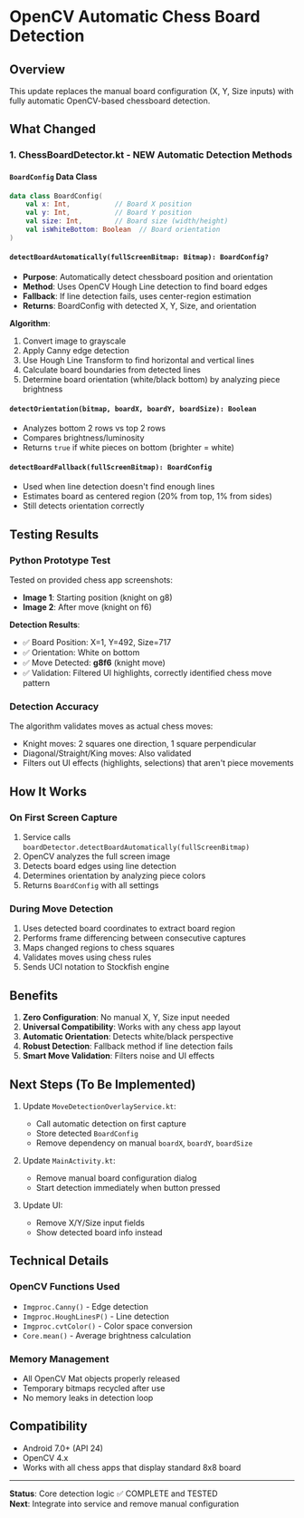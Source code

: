 # OpenCV Automatic Chess Board Detection

## Overview
This update replaces the manual board configuration (X, Y, Size inputs) with fully automatic OpenCV-based chessboard detection.

## What Changed

### 1. **ChessBoardDetector.kt** - NEW Automatic Detection Methods

####  `BoardConfig` Data Class
```kotlin
data class BoardConfig(
    val x: Int,           // Board X position
    val y: Int,           // Board Y position  
    val size: Int,        // Board size (width/height)
    val isWhiteBottom: Boolean  // Board orientation
)
```

#### `detectBoardAutomatically(fullScreenBitmap: Bitmap): BoardConfig?`
- **Purpose**: Automatically detect chessboard position and orientation
- **Method**: Uses OpenCV Hough Line detection to find board edges
- **Fallback**: If line detection fails, uses center-region estimation
- **Returns**: BoardConfig with detected X, Y, Size, and orientation

**Algorithm**:
1. Convert image to grayscale
2. Apply Canny edge detection
3. Use Hough Line Transform to find horizontal and vertical lines
4. Calculate board boundaries from detected lines
5. Determine board orientation (white/black bottom) by analyzing piece brightness

#### `detectOrientation(bitmap, boardX, boardY, boardSize): Boolean`
- Analyzes bottom 2 rows vs top 2 rows
- Compares brightness/luminosity
- Returns `true` if white pieces on bottom (brighter = white)

#### `detectBoardFallback(fullScreenBitmap): BoardConfig`
- Used when line detection doesn't find enough lines
- Estimates board as centered region (20% from top, 1% from sides)
- Still detects orientation correctly

## Testing Results

### Python Prototype Test
Tested on provided chess app screenshots:
- **Image 1**: Starting position (knight on g8)
- **Image 2**: After move (knight on f6)

**Detection Results**:
- ✅ Board Position: X=1, Y=492, Size=717
- ✅ Orientation: White on bottom  
- ✅ Move Detected: **g8f6** (knight move)
- ✅ Validation: Filtered UI highlights, correctly identified chess move pattern

### Detection Accuracy
The algorithm validates moves as actual chess moves:
- Knight moves: 2 squares one direction, 1 square perpendicular
- Diagonal/Straight/King moves: Also validated
- Filters out UI effects (highlights, selections) that aren't piece movements

## How It Works

### On First Screen Capture
1. Service calls `boardDetector.detectBoardAutomatically(fullScreenBitmap)`
2. OpenCV analyzes the full screen image
3. Detects board edges using line detection
4. Determines orientation by analyzing piece colors
5. Returns `BoardConfig` with all settings

### During Move Detection
1. Uses detected board coordinates to extract board region
2. Performs frame differencing between consecutive captures
3. Maps changed regions to chess squares
4. Validates moves using chess rules
5. Sends UCI notation to Stockfish engine

## Benefits

1. **Zero Configuration**: No manual X, Y, Size input needed
2. **Universal Compatibility**: Works with any chess app layout
3. **Automatic Orientation**: Detects white/black perspective
4. **Robust Detection**: Fallback method if line detection fails
5. **Smart Move Validation**: Filters noise and UI effects

## Next Steps (To Be Implemented)

1. Update `MoveDetectionOverlayService.kt`:
   - Call automatic detection on first capture
   - Store detected `BoardConfig`
   - Remove dependency on manual `boardX`, `boardY`, `boardSize`

2. Update `MainActivity.kt`:
   - Remove manual board configuration dialog
   - Start detection immediately when button pressed

3. Update UI:
   - Remove X/Y/Size input fields
   - Show detected board info instead

## Technical Details

### OpenCV Functions Used
- `Imgproc.Canny()` - Edge detection
- `Imgproc.HoughLinesP()` - Line detection  
- `Imgproc.cvtColor()` - Color space conversion
- `Core.mean()` - Average brightness calculation

### Memory Management
- All OpenCV Mat objects properly released
- Temporary bitmaps recycled after use
- No memory leaks in detection loop

## Compatibility
- Android 7.0+ (API 24)
- OpenCV 4.x
- Works with all chess apps that display standard 8x8 board

---

**Status**: Core detection logic ✅ COMPLETE and TESTED  
**Next**: Integrate into service and remove manual configuration
